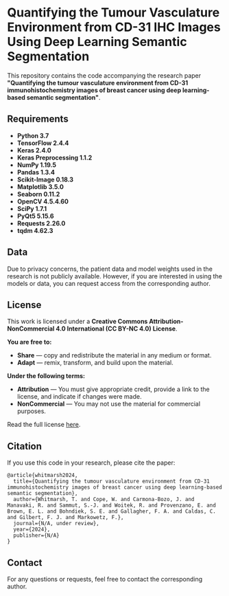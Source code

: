 
# Quantifying the Tumour Vasculature Environment from CD-31 IHC Images Using Deep Learning Semantic Segmentation

This repository contains the code accompanying the research paper **"Quantifying the tumour vasculature environment from CD-31 immunohistochemistry images of breast cancer using deep learning-based semantic segmentation"**.

## Requirements

- **Python 3.7**
- **TensorFlow 2.4.4**
- **Keras 2.4.0**
- **Keras Preprocessing 1.1.2**
- **NumPy 1.19.5**
- **Pandas 1.3.4**
- **Scikit-Image 0.18.3**
- **Matplotlib 3.5.0**
- **Seaborn 0.11.2**
- **OpenCV 4.5.4.60**
- **SciPy 1.7.1**
- **PyQt5 5.15.6**
- **Requests 2.26.0**
- **tqdm 4.62.3**

## Data

Due to privacy concerns, the patient data and model weights used in the research is not publicly available. However, if you are interested in using the models or data, you can request access from the corresponding author.

## License

This work is licensed under a **Creative Commons Attribution-NonCommercial 4.0 International (CC BY-NC 4.0) License**. 

**You are free to:**
- **Share** — copy and redistribute the material in any medium or format.
- **Adapt** — remix, transform, and build upon the material.

**Under the following terms:**
- **Attribution** — You must give appropriate credit, provide a link to the license, and indicate if changes were made.
- **NonCommercial** — You may not use the material for commercial purposes.

Read the full license [here](https://creativecommons.org/licenses/by-nc/4.0/).

## Citation

If you use this code in your research, please cite the paper:

```
@article{whitmarsh2024,
  title={Quantifying the tumour vasculature environment from CD-31 immunohistochemistry images of breast cancer using deep learning-based semantic segmentation},
  author={Whitmarsh, T. and Cope, W. and Carmona-Bozo, J. and Manavaki, R. and Sammut, S.-J. and Woitek, R. and Provenzano, E. and Brown, E. L. and Bohndiek, S. E. and Gallagher, F. A. and Caldas, C. and Gilbert, F. J. and Markowetz, F.},
  journal={N/A, under review},
  year={2024},
  publisher={N/A}
}
```

## Contact

For any questions or requests, feel free to contact the corresponding author.
